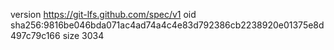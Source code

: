version https://git-lfs.github.com/spec/v1
oid sha256:9816be046bda071ac4ad74a4c4e83d792386cb2238920e01375e8d497c79c166
size 3034
